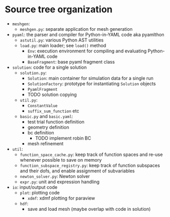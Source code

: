 # Source tree organization

- `meshgen`:
    - `meshgen.py`: separate application for mesh generation
- `pyaml`: the parser and compiler for Python-in-YAML code aka pyamlthon
    - `astutil.py`: various Python AST utilities
    - `load.py`: main loader; see `load()` method
        - `Env`: execution environment for compiling and evaluating Python-in-YAML code
        - `BaseFragment`: base pyaml fragment class
- `solution`: code for a single solution
    - `solution.py`:
        - `Solution`: main container for simulation data for a single run
        - `SolutionFactory`: prototype for instantiating `Solution` objects
        - `PyamlFragment`
        - TODO solution copying
    - `util.py`:
        - `ConstantValue`
        - `suffix_sum_function` etc
    - `basic.py` and `basic.yaml`:
        - test trial function definition
        - geometry definition
        - bc definition
            - TODO implement robin BC
        - mesh refinement
- `util`:
    - `function_space_cache.py`: keep track of function spaces and re-use whenever possible to save on memory
    - `function_subspace_registry.py`: keep track of function subspaces and their dofs, and enable assignment of subvariables
    - `newton_solver.py`: Newton solver
    - `expr.py`: unit and expression handling
- `io`: input/output code
    - `plot`: plotting code
        - `xdmf`: xdmf plotting for paraview
    - `hdf`:
        - save and load mesh (maybe overlap with code in solution)

